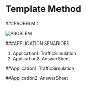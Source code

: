 Template Method
===============

###PROBELM：

![PROBLEM]()


###APPLICATION SENARIOES

1. Application1: TrafficSimulation
2. Application2: AnswerSheet


##Application1: TrafficSimulation


##Application2: AnswerSheet
